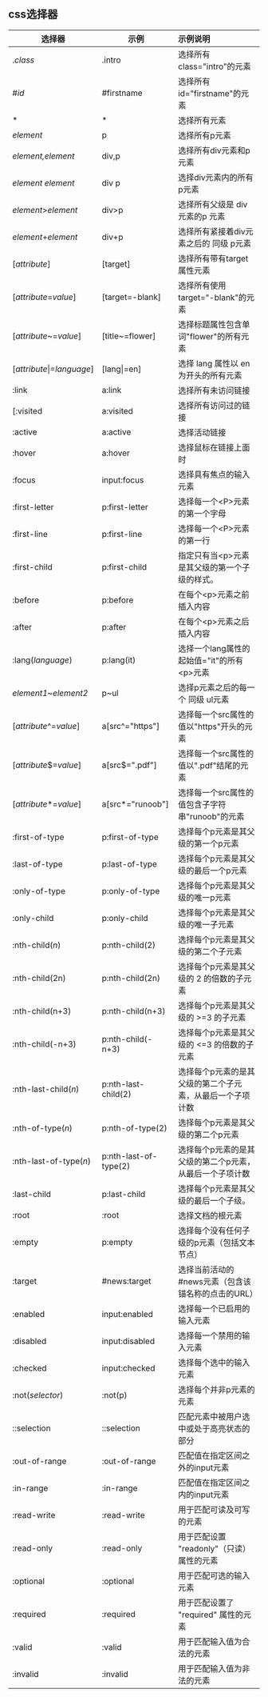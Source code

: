 ## css选择器

| 选择器                      | 示例                  | 示例说明                                                  |
| --------------------------- | --------------------- | :-------------------------------------------------------- |
| .*class*                    | .intro                | 选择所有class="intro"的元素                               |
| \#*id*                      | #firstname            | 选择所有id="firstname"的元素                              |
| *                           | *                     | 选择所有元素                                              |
| *element*                   | p                     | 选择所有p元素                                             |
| *element,element*           | div,p                 | 选择所有div元素和p元素                                    |
| *element* *element*         | div p                 | 选择div元素内的所有p元素                                  |
| *element*>*element*         | div>p                 | 选择所有父级是 div 元素的p 元素                           |
| *element*+*element*         | div+p                 | 选择所有紧接着div元素之后的  同级 p元素                   |
| [*attribute*\]              | [target]              | 选择所有带有target属性元素                                |
| [*attribute*=*value*\]      | [target=-blank]       | 选择所有使用target="-blank"的元素                         |
| [*attribute*~=*value*\]     | [title~=flower]       | 选择标题属性包含单词"flower"的所有元素                    |
| [*attribute*\|=*language*\] | [lang\|=en]           | 选择 lang 属性以 en 为开头的所有元素                      |
| :link                       | a:link                | 选择所有未访问链接                                        |
| [:visited                   | a:visited             | 选择所有访问过的链接                                      |
| :active                     | a:active              | 选择活动链接                                              |
| :hover                      | a:hover               | 选择鼠标在链接上面时                                      |
| :focus                      | input:focus           | 选择具有焦点的输入元素                                    |
| :first-letter               | p:first-letter        | 选择每一个<P\>元素的第一个字母                            |
| :first-line                 | p:first-line          | 选择每一个<P\>元素的第一行                                |
| :first-child                | p:first-child         | 指定只有当<p\>元素是其父级的第一个子级的样式。            |
| :before                     | p:before              | 在每个<p\>元素之前插入内容                                |
| :after                      | p:after               | 在每个\<p\>元素之后插入内容                               |
| :lang(*language*)           | p:lang(it)            | 选择一个lang属性的起始值="it"的所有<p\>元素               |
| *element1*~*element2*       | p~ul                  | 选择p元素之后的每一个 同级 ul元素                         |
| [*attribute*^=*value*\]     | a[src^="https"]       | 选择每一个src属性的值以"https"开头的元素                  |
| [*attribute*$=*value*\]     | a[src$=".pdf"]        | 选择每一个src属性的值以".pdf"结尾的元素                   |
| [*attribute**=*value*\]     | a[src*="runoob"]      | 选择每一个src属性的值包含子字符串"runoob"的元素           |
| :first-of-type              | p:first-of-type       | 选择每个p元素是其父级的第一个p元素                        |
| :last-of-type               | p:last-of-type        | 选择每个p元素是其父级的最后一个p元素                      |
| :only-of-type               | p:only-of-type        | 选择每个p元素是其父级的唯一p元素                          |
| :only-child                 | p:only-child          | 选择每个p元素是其父级的唯一子元素                         |
| :nth-child(*n*)             | p:nth-child(2)        | 选择每个p元素是其父级的第二个子元素                       |
| :nth-child(2n)              | p:nth-child(2n)       | 选择每个p元素是其父级的 2 的倍数的子元素                  |
| :nth-child(n+3)             | p:nth-child(n+3)      | 选择每个p元素是其父级的 >=3 的子元素                      |
| :nth-child(-n+3)            | p:nth-child(-n+3)     | 选择每个p元素是其父级的 <=3 的倍数的子元素                |
| :nth-last-child(*n*)        | p:nth-last-child(2)   | 选择每个p元素的是其父级的第二个子元素，从最后一个子项计数 |
| :nth-of-type(*n*)           | p:nth-of-type(2)      | 选择每个p元素是其父级的第二个p元素                        |
| :nth-last-of-type(*n*)      | p:nth-last-of-type(2) | 选择每个p元素的是其父级的第二个p元素，从最后一个子项计数  |
| :last-child                 | p:last-child          | 选择每个p元素是其父级的最后一个子级。                     |
| :root                       | :root                 | 选择文档的根元素                                          |
| :empty                      | p:empty               | 选择每个没有任何子级的p元素（包括文本节点）               |
| :target                     | #news:target          | 选择当前活动的#news元素（包含该锚名称的点击的URL）        |
| :enabled                    | input:enabled         | 选择每一个已启用的输入元素                                |
| :disabled                   | input:disabled        | 选择每一个禁用的输入元素                                  |
| :checked                    | input:checked         | 选择每个选中的输入元素                                    |
| :not(*selector*)            | :not(p)               | 选择每个并非p元素的元素                                   |
| ::selection                 | ::selection           | 匹配元素中被用户选中或处于高亮状态的部分                  |
| :out-of-range               | :out-of-range         | 匹配值在指定区间之外的input元素                           |
| :in-range                   | :in-range             | 匹配值在指定区间之内的input元素                           |
| :read-write                 | :read-write           | 用于匹配可读及可写的元素                                  |
| :read-only                  | :read-only            | 用于匹配设置 "readonly"（只读） 属性的元素                |
| :optional                   | :optional             | 用于匹配可选的输入元素                                    |
| :required                   | :required             | 用于匹配设置了 "required" 属性的元素                      |
| :valid                      | :valid                | 用于匹配输入值为合法的元素                                |
| :invalid                    | :invalid              | 用于匹配输入值为非法的元素                                |